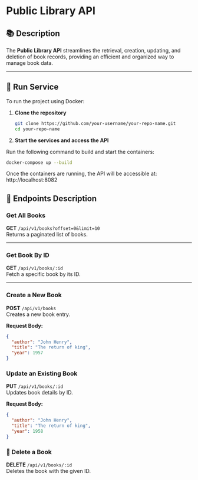 # Public Library API

## 📚 Description

The **Public Library API** streamlines the retrieval, creation, updating, and deletion of book records, providing an efficient and organized way to manage book data.

---

## 🚀 Run Service

To run the project using Docker:

1. **Clone the repository**

   ```bash
   git clone https://github.com/your-username/your-repo-name.git
   cd your-repo-name

2. **Start the services and access the API**

  Run the following command to build and start the containers:
  
  ```bash
  docker-compose up --build
  ```
  
  Once the containers are running, the API will be accessible at: http://localhost:8082

## 📖 Endpoints Description

  ### Get All Books
  
  **GET** `/api/v1/books?offset=0&limit=10`  
  Returns a paginated list of books.
  
  ---
  
  ### Get Book By ID
  
  **GET** `/api/v1/books/:id`  
  Fetch a specific book by its ID.
  
  ---
  
  ### Create a New Book
  
  **POST** `/api/v1/books`  
  Creates a new book entry.
  
  **Request Body:**
  
  ```json
  {
    "author": "John Henry",
    "title": "The return of king",
    "year": 1957
  }
  ```
  ### Update an Existing Book
  
  **PUT** `/api/v1/books/:id`  
  Updates book details by ID.
  
  **Request Body:**
  
  ```json
  {
    "author": "John Henry",
    "title": "The return of king",
    "year": 1958
  }
  ```
  ### 🔹 Delete a Book
  
  **DELETE** `/api/v1/books/:id`  
  Deletes the book with the given ID.
    
